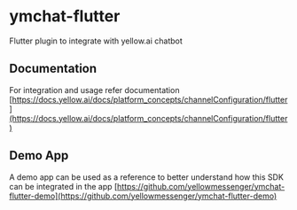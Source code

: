 # ymchat-flutter

Flutter plugin to integrate with yellow.ai chatbot

## Documentation

For integration and usage refer documentation [https://docs.yellow.ai/docs/platform_concepts/channelConfiguration/flutter](https://docs.yellow.ai/docs/platform_concepts/channelConfiguration/flutter)

## Demo App

A demo app can be used as a reference to better understand how this SDK can be integrated in the app
[https://github.com/yellowmessenger/ymchat-flutter-demo](https://github.com/yellowmessenger/ymchat-flutter-demo)

